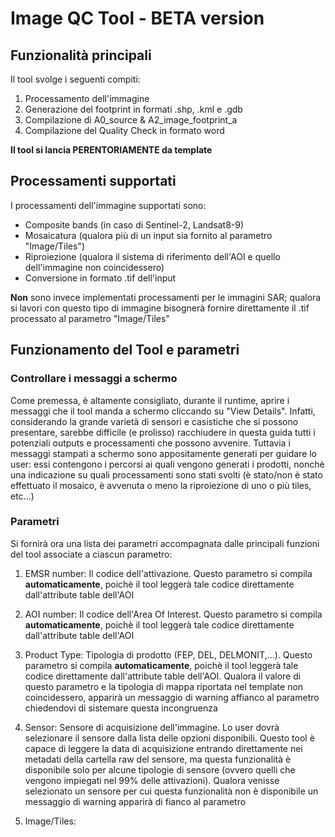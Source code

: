 # Image QC Tool - BETA version

## Funzionalità principali 

Il tool svolge i seguenti compiti:

1) Processamento dell'immagine
2) Generazione del footprint in formati .shp, .kml e .gdb
3) Compilazione di A0_source & A2_image_footprint_a
4) Compilazione del Quality Check in formato word

**Il tool si lancia PERENTORIAMENTE da template**

## Processamenti supportati

I processamenti dell'immagine supportati sono: 

- Composite bands (in caso di Sentinel-2, Landsat8-9)
- Mosaicatura (qualora più di un input sia fornito al parametro "Image/Tiles")
- Riproiezione (qualora il sistema di riferimento dell'AOI e quello dell'immagine non coincidessero)
- Conversione in formato .tif dell'input

**Non** sono invece implementati processamenti per le immagini SAR; qualora si lavori con questo tipo di immagine bisognerà fornire direttamente il .tif processato al parametro "Image/Tiles"

## Funzionamento del Tool e parametri

### Controllare i messaggi a schermo

Come premessa, è altamente consigliato, durante il runtime, aprire i messaggi che il tool manda a schermo cliccando su "View Details". Infatti, considerando la grande varietà di sensori e casistiche che si possono presentare, sarebbe difficile (e prolisso) racchiudere in questa guida tutti i potenziali outputs e processamenti che possono avvenire. Tuttavia i messaggi stampati a schermo sono appositamente generati per guidare lo user: essi contengono i percorsi ai quali vengono generati i prodotti, nonchè una indicazione su quali processamenti sono stati svolti (è stato/non è stato effettuato il mosaico, è avvenuta o meno la riproiezione di uno o più tiles, etc...)

### Parametri

Si fornirà ora una lista dei parametri accompagnata dalle principali funzioni del tool associate a ciascun parametro:

1) EMSR number: Il codice dell'attivazione. Questo parametro si compila **automaticamente**, poichè il tool leggerà tale codice direttamente dall'attribute table dell'AOI
  
2) AOI number:  Il codice dell'Area Of Interest. Questo parametro si compila **automaticamente**, poichè il tool leggerà tale codice direttamente dall'attribute table dell'AOI
  
3) Product Type: Tipologia di prodotto (FEP, DEL, DELMONIT,...). Questo parametro si compila **automaticamente**, poichè il tool leggerà tale codice direttamente dall'attribute table dell'AOI. Qualora il valore di questo parametro e la tipologia di mappa riportata nel template non coincidessero, apparirà un messaggio di warning affianco al parametro chiedendovi di sistemare questa incongruenza

4) Sensor: Sensore di acquisizione dell'immagine. Lo user dovrà selezionare il sensore dalla lista delle opzioni disponibili. Questo tool è capace di leggere la data di acquisizione entrando direttamente nei metadati della cartella raw del sensore, ma questa funzionalità è disponibile solo per alcune tipologie di sensore (ovvero quelli che vengono impiegati nel 99% delle attivazioni). Qualora venisse selezionato un sensore per cui questa funzionalità non è disponibile un messaggio di warning apparirà di fianco al parametro

5) Image/Tiles: 
